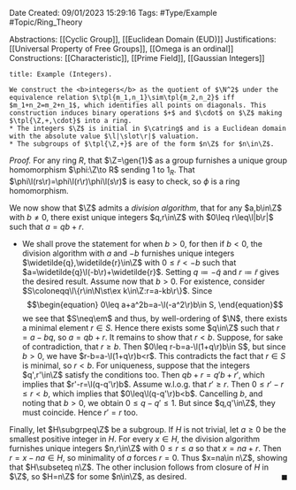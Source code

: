 <div class="topSpace"></div>

Date Created: 09/01/2023 15:29:16
Tags: #Type/Example #Topic/Ring_Theory

Abstractions: [[Cyclic Group]], [[Euclidean Domain (EUD)]]
Justifications: [[Universal Property of Free Groups]], [[Omega is an ordinal]]
Constructions: [[Characteristic]], [[Prime Field]], [[Gaussian Integers]]

``` ad-Example
title: Example (Integers).

We construct the <b>integers</b> as the quotient of $\N^2$ under the equivalence relation $\tpl{m_1,n_1}\sim\tpl{m_2,n_2}$ iff $m_1+n_2=m_2+n_1$, which identifies all points on diagonals. This construction induces binary operations $+$ and $\cdot$ on $\Z$ making $\tpl{\Z,+,\cdot}$ into a ring.
* The integers $\Z$ is initial in $\catring$ and is a Euclidean domain with the absolute value $\l|\slot\r|$ valuation.
* The subgroups of $\tpl{\Z,+}$ are of the form $n\Z$ for $n\in\Z$.

```

<i>Proof.</i> For any ring $R$, that $\Z=\gen{1}$ as a group furnishes a unique group homomorphism $\phi:\Z\to R$ sending $1$ to $1_R$. That $\phi\l(rs\r)=\phi\l(r\r)\phi\l(s\r)$ is easy to check, so $\phi$ is a ring homomorphism.

We now show that $\Z$ admits a <i>division algorithm</i>, that for any $a,b\in\Z$ with $b\neq0$, there exist unique integers $q,r\in\Z$ with $0\leq r\leq\l|b\r|$ such that $a=qb+r$.
* We shall prove the statement for when $b>0$, for then if $b<0$, the division algorithm with $a$ and $-b$ furnishes unique integers $\widetilde{q},\widetilde{r}\in\Z$ with $0\leq\widetilde{r}<-b$ such that $a=\widetilde{q}\l(-b\r)+\widetilde{r}$. Setting $q\coloneqq-\widetilde{q}$ and $r\coloneqq\widetilde{r}$ gives the desired result. Assume now that $b>0$. For existence, consider $S\coloneqq\l\{r\in\N\st\ex k\in\Z:r=a-kb\r\}$. Since
$$\begin{equation}
    0\leq a+a^2b=a-\l(-a^2\r)b\in S,
\end{equation}$$
we see that $S\neq\em$ and thus, by well-ordering of $\N$, there exists a minimal element $r\in S$. Hence there exists some $q\in\Z$ such that $r=a-bq$, so $a=qb+r$. It remains to show that $r<b$. Suppose, for sake of contradiction, that $r\geq b$. Then $0\leq r-b=a-\l(1+q\r)b\in S$, but since $b>0$, we have $r-b=a-\l(1+q\r)b<r$. This contradicts the fact that $r\in S$ is minimal, so $r<b$. For uniqueness, suppose that the integers $q',r'\in\Z$ satisfy the conditions too. Then $qb+r=q'b+r'$, which implies that $r'-r=\l(q-q'\r)b$. Assume w.l.o.g. that $r'\geq r$. Then $0\leq r'-r\leq r<b$, which implies that $0\leq\l(q-q'\r)b<b$. Cancelling $b$, and noting that $b>0$, we obtain $0\leq q-q'\leq 1$. But since $q,q'\in\Z$, they must coincide. Hence $r'=r$ too.

Finally, let $H\subgrpeq\Z$ be a subgroup. If $H$ is not trivial, let $a\geq0$ be the smallest positive integer in $H$. For every $x\in H$, the division algorithm furnishes unique integers $n,r\in\Z$ with $0\leq r\leq a$ so that $x=na+r$. Then $r=x-na\in H$, so minimality of $a$ forces $r=0$. Thus $x=na\in n\Z$, showing that $H\subseteq n\Z$. The other inclusion follows from closure of $H$ in $\Z$, so $H=n\Z$ for some $n\in\Z$, as desired.<span style="float:right;">$\blacksquare$</span>
